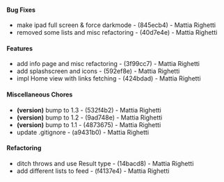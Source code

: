 #### Bug Fixes
- make ipad full screen & force darkmode - (845ecb4) - Mattia Righetti
- removed some lists and misc refactoring - (40d7e4e) - Mattia Righetti
#### Features
- add info page and misc refactoring - (3f99cc7) - Mattia Righetti
- add splashscreen and icons - (592ef8e) - Mattia Righetti
- impl Home view with links fetching - (424bdad) - Mattia Righetti
#### Miscellaneous Chores
- **(version)** bump to 1.3 - (532f4b2) - Mattia Righetti
- **(version)** bump to 1.2 - (9ad748e) - Mattia Righetti
- **(version)** bump to 1.1 - (4873675) - Mattia Righetti
- update .gitignore - (a9431b0) - Mattia Righetti
#### Refactoring
- ditch throws and use Result type - (14bacd8) - Mattia Righetti
- add different lists to feed - (f4137e4) - Mattia Righetti

